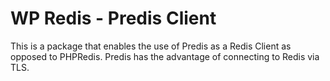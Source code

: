 # WP Redis - Predis Client

This is a package that enables the use of Predis as a Redis Client as opposed to PHPRedis. Predis has the advantage of connecting to Redis via TLS.
